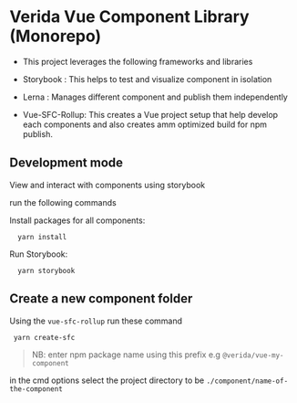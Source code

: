 # Verida Vue Component Library (Monorepo)

- This project leverages the following frameworks and libraries

- Storybook : This helps to test and visualize component in isolation

- Lerna : Manages different component and publish them independently

- Vue-SFC-Rollup: This creates a Vue project setup that help develop each components and also creates amm optimized build for npm publish.

## Development mode

View and interact with components using storybook

run the following commands

Install packages for all components:

```
  yarn install
```

Run Storybook:

```
  yarn storybook
```

## Create a new component folder

Using the `vue-sfc-rollup` run these command

```
 yarn create-sfc
```

> NB: enter npm package name using this prefix e.g `@verida/vue-my-component`

in the cmd options select the project directory to be `./component/name-of-the-component`
